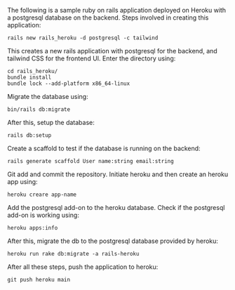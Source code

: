 The following is a sample ruby on rails application deployed on Heroku with a postgresql database on the backend. Steps involved in creating this application:

```
rails new rails_heroku -d postgresql -c tailwind
```

This creates a new rails application with postgresql for the backend, and tailwind CSS for the frontend UI. Enter the directory using:

```
cd rails_heroku/
bundle install
bundle lock --add-platform x86_64-linux
```
Migrate the database using:

```
bin/rails db:migrate
```

After this, setup the database:
```
rails db:setup
```

Create a scaffold to test if the database is running on the backend:
```
rails generate scaffold User name:string email:string
```
Git add and commit the repository. Initiate heroku and then create an heroku app using:
```
heroku creare app-name
```

Add the postgresql add-on to the heroku database. Check if the postgresql add-on is working using:
```
heroku apps:info
```

After this, migrate the db to the postgresql database provided by heroku:

```
heroku run rake db:migrate -a rails-heroku
```

After all these steps, push the application to heroku:

```
git push heroku main
```




